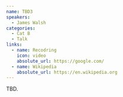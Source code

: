 ```yaml
---
name: TBD3
speakers:
  - James Walsh
categories:
  - Cat B
  - Talk
links:
  - name: Recodring
    icon: video
    absolute_url: https://google.com/
  - name: Wikipedia
    absolute_url: https://en.wikipedia.org
---
```


TBD.